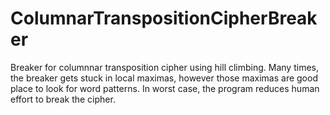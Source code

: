 # ColumnarTranspositionCipherBreaker
Breaker for columnnar transposition cipher using hill climbing. Many times, the breaker gets stuck in local maximas, however those maximas are good place to look for word patterns. In worst case, the program reduces human effort to break the cipher.
